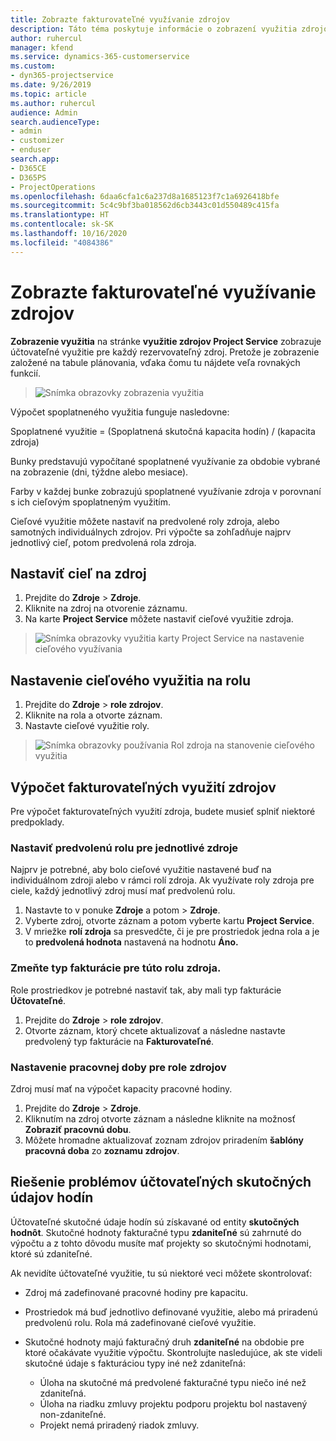 ```yaml
---
title: Zobrazte fakturovateľné využívanie zdrojov
description: Táto téma poskytuje informácie o zobrazení využitia zdrojov.
author: ruhercul
manager: kfend
ms.service: dynamics-365-customerservice
ms.custom:
- dyn365-projectservice
ms.date: 9/26/2019
ms.topic: article
ms.author: ruhercul
audience: Admin
search.audienceType:
- admin
- customizer
- enduser
search.app:
- D365CE
- D365PS
- ProjectOperations
ms.openlocfilehash: 6daa6cfa1c6a237d8a1685123f7c1a6926418bfe
ms.sourcegitcommit: 5c4c9bf3ba018562d6cb3443c01d550489c415fa
ms.translationtype: HT
ms.contentlocale: sk-SK
ms.lasthandoff: 10/16/2020
ms.locfileid: "4084386"
---
```

# <a name="view-chargeable-utilization-for-resources"></a>Zobrazte fakturovateľné využívanie zdrojov
 
**Zobrazenie využitia** na stránke **využitie zdrojov Project Service** zobrazuje účtovateľné využitie pre každý rezervovateľný zdroj. Pretože je zobrazenie založené na tabule plánovania, vďaka čomu tu nájdete veľa rovnakých funkcií.

> ![Snímka obrazovky zobrazenia využitia](media/FAQ-utilization-1.png)
 

Výpočet spoplatneného využitia funguje nasledovne:

   Spoplatnené využitie = (Spoplatnená skutočná kapacita hodín) / (kapacita zdroja)

Bunky predstavujú vypočítané spoplatnené využívanie za obdobie vybrané na zobrazenie (dni, týždne alebo mesiace).

Farby v každej bunke zobrazujú spoplatnené využívanie zdroja v porovnaní s ich cieľovým spoplatneným využitím. 

Cieľové využitie môžete nastaviť na predvolené roly zdroja, alebo samotných individuálnych zdrojov. Pri výpočte sa zohľadňuje najprv jednotlivý cieľ, potom predvolená rola zdroja.

## <a name="set-target-on-a-resource"></a>Nastaviť cieľ na zdroj

1. Prejdite do **Zdroje** \> **Zdroje**. 
2. Kliknite na zdroj na otvorenie záznamu. 
3. Na karte **Project Service** môžete nastaviť cieľové využitie zdroja.

> ![Snímka obrazovky využitia karty Project Service na nastavenie cieľového využívania](media/FAQ-utilization-2.png)
 
## <a name="set-target-utilization-on-a-role"></a>Nastavenie cieľového využitia na rolu

1. Prejdite do **Zdroje** \> **role zdrojov**. 
2. Kliknite na rola a otvorte záznam. 
3. Nastavte cieľové využitie roly.

> ![Snímka obrazovky používania Rol zdroja na stanovenie cieľového využitia](media/FAQ-utilization-3.png)
 
## <a name="calculate-chargeable-utilization-for-a-resource"></a>Výpočet fakturovateľných využití zdrojov

Pre výpočet fakturovateľných využití zdroja, budete musieť splniť niektoré predpoklady. 

### <a name="set-default-role-for-individual-resource"></a>Nastaviť predvolenú rolu pre jednotlivé zdroje

Najprv je potrebné, aby bolo cieľové využitie nastavené buď na individuálnom zdroji alebo v rámci rolí zdroja. Ak využívate roly zdroja pre ciele, každý jednotlivý zdroj musí mať predvolenú rolu. 

1. Nastavte to v ponuke **Zdroje** a potom \> **Zdroje**. 
2. Vyberte zdroj, otvorte záznam a potom vyberte kartu **Project Service**. 
3. V mriežke **rolí zdroja** sa presvedčte, či je pre prostriedok jedna rola a je to **predvolená hodnota** nastavená na hodnotu **Áno.**
 
### <a name="change-billing-type-for-resource-role"></a>Zmeňte typ fakturácie pre túto rolu zdroja.

Role prostriedkov je potrebné nastaviť tak, aby mali typ fakturácie **Účtovateľné**. 

1. Prejdite do **Zdroje** \> **role zdrojov**. 
2. Otvorte záznam, ktorý chcete aktualizovať a následne nastavte predvolený typ fakturácie na **Fakturovateľné**.

### <a name="set-working-hours-for-resource-role"></a>Nastavenie pracovnej doby pre role zdrojov
 
Zdroj musí mať na výpočet kapacity pracovné hodiny. 

1. Prejdite do **Zdroje** \> **Zdroje**. 
2. Kliknutím na zdroj otvorte záznam a následne kliknite na možnosť **Zobraziť pracovnú dobu**. 
3. Môžete hromadne aktualizovať zoznam zdrojov priradením **šablóny pracovná doba** zo **zoznamu zdrojov**.

## <a name="troubleshooting-chargeable-actual-hours"></a>Riešenie problémov účtovateľných skutočných údajov hodín

Účtovateľné skutočné údaje hodín sú získavané od entity **skutočných hodnôt**. Skutočné hodnoty fakturačné typu **zdaniteľné** sú zahrnuté do výpočtu a z tohto dôvodu musíte mať projekty so skutočnými hodnotami, ktoré sú zdaniteľné.

Ak nevidíte účtovateľné využitie, tu sú niektoré veci môžete skontrolovať:

- Zdroj má zadefinované pracovné hodiny pre kapacitu.
- Prostriedok má buď jednotlivo definované využitie, alebo má priradenú predvolenú rolu. Rola má zadefinované cieľové využitie.
- Skutočné hodnoty majú fakturačný druh **zdaniteľné** na obdobie pre ktoré očakávate využitie výpočtu. Skontrolujte nasledujúce, ak ste videli skutočné údaje s fakturáciou typy iné než zdaniteľná:

  - Úloha na skutočné má predvolené fakturačné typu niečo iné než zdaniteľná.
  - Úloha na riadku zmluvy projektu podporu projektu bol nastavený non-zdaniteľné.
  - Projekt nemá priradený riadok zmluvy.

